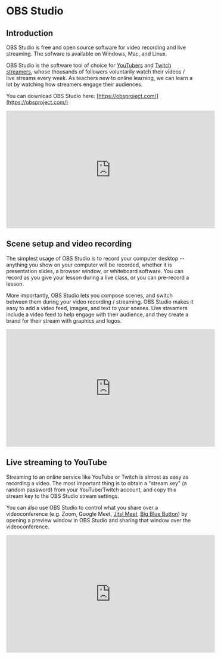 # OBS Studio

## Introduction

OBS Studio is free and open source software for video recording and live
streaming.  The sofware is available on Windows, Mac, and Linux.

OBS Studio is the software tool of choice for
[YouTubers](https://www.youtube.com/) and 
[Twitch streamers](https://www.twitch.tv/), 
whose thousands of followers voluntarily watch their videos / live streams
every week.  As teachers new to online learning, we can learn a lot by watching
how streamers engage their audiences.

You can download OBS Studio here:
[https://obsproject.com/](https://obsproject.com/)

<iframe width="560" height="315" src="https://www.youtube.com/embed/r6Gcs43lMvg" frameborder="0" allow="accelerometer; autoplay; encrypted-media; gyroscope; picture-in-picture" allowfullscreen></iframe>
<br/>

## Scene setup and video recording

The simplest usage of OBS Studio is to record your computer desktop -- anything
you show on your computer will be recorded, whether it is presentation slides,
a browser window, or whiteboard software.  You can record as you give your
lesson during a live class, or you can pre-record a lesson.

More importantly, OBS Studio lets you compose scenes, and switch between them
during your video recording / streaming.  OBS Studio makes it easy to add a
video feed, images, and text to your scenes.  Live streamers include a video
feed to help engage with their audience, and they create a brand for their
stream with graphics and logos.

<iframe width="560" height="315" src="https://www.youtube.com/embed/gT-Y1d6dMnY" frameborder="0" allow="accelerometer; autoplay; encrypted-media; gyroscope; picture-in-picture" allowfullscreen></iframe>
<br/>

## Live streaming to YouTube

Streaming to an online service like YouTube or Twitch is almost as easy as
recording a video.  The most important thing is to obtain a "stream key" (a
random password) from your YouTube/Twitch account, and copy this stream key to
the OBS Studio stream settings.

You can also use OBS Studio to control what you share over a videoconference
(e.g. Zoom, Google Meet, [Jitsi Meet](https://meet.jit.si/), [Big Blue
Button](https://bigbluebutton.org/)) by opening a preview window in OBS Studio
and sharing that window over the videoconference.

<iframe width="560" height="315" src="https://www.youtube.com/embed/X4WTeeYEfw0" frameborder="0" allow="accelerometer; autoplay; encrypted-media; gyroscope; picture-in-picture" allowfullscreen></iframe>

